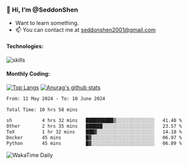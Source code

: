 ### 👋 Hi, I’m @SeddonShen
- Want to learn something.
- 📫 You can contact me at seddonshen2001@gmail.com

#### Technologies:

![skills](https://skillicons.dev/icons?i=scala,js,html,css,bootstrap,jquery,c,cpp,cloudflare,django,docker,flask,git,github,githubactions,linux,latex,mysql,nodejs,ps,php,pr,py,raspberrypi,redis,unreal,v,vscode,vue,bash)

#### Monthly Coding:
[![Top Langs](https://github-readme-stats.vercel.app/api/top-langs?username=seddonshen&show_icons=true&locale=en&layout=compact&hide=html&langs_count=8)](https://github.com/SeddonShen/)
[![Anurag's github stats](https://github-readme-stats.vercel.app/api?username=SeddonShen&count_private=true&show_icons=true)](https://github.com/anuraghazra/github-readme-stats)
<!--START_SECTION:waka-->

```txt
From: 11 May 2024 - To: 10 June 2024

Total Time: 10 hrs 58 mins

sh           4 hrs 32 mins   ██████████▒░░░░░░░░░░░░░░   41.48 %
Other        2 hrs 35 mins   ██████░░░░░░░░░░░░░░░░░░░   23.57 %
TeX          1 hr 32 mins    ███▓░░░░░░░░░░░░░░░░░░░░░   14.10 %
Docker       45 mins         █▓░░░░░░░░░░░░░░░░░░░░░░░   06.97 %
Python       45 mins         █▓░░░░░░░░░░░░░░░░░░░░░░░   06.89 %
```

<!--END_SECTION:waka-->

![WakaTime Daily](https://wakatime.com/share/@seddon2001/61a7e342-5f12-4fea-bf92-1fac161e97d6.svg)
<!---
SeddonShen/SeddonShen is a ✨ special ✨ repository because its `README.md` (this file) appears on your GitHub profile.
You can click the Preview link to take a look at your changes.
--->
